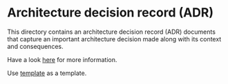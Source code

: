 # Architecture decision record (ADR)

This directory contains an architecture decision record (ADR) documents that capture an important architecture decision made along with its context and consequences.

Have a look [here](https://github.com/joelparkerhenderson/architecture_decision_record) for more information.

Use [template](./000-template.md) as a template.
